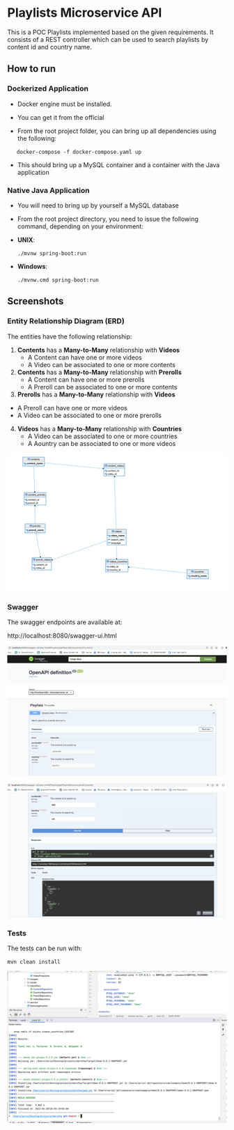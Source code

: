 # Playlists Microservice API
This is a POC Playlists implemented based on the given requirements.
It consists of a REST controller which can be used to search playlists by content id and country name.


## How to run

### Dockerized Application
- Docker engine must be installed.
- You can get it from the official 


- From the root project folder, you can bring up all dependencies using the following:
 ```
    docker-compose -f docker-compose.yaml up
 ```

- This should bring up a MySQL container and a container with the Java application

### Native Java Application

- You will need to bring up by yourself a MySQL database

- From the root project directory, you need to issue the following command, depending on your environment:


- **UNIX**:
  ```
  ./mvnw spring-boot:run
  ```

- **Windows**:
  ```
  ./mvnw.cmd spring-boot:run
  ```

## Screenshots

### Entity Relationship Diagram (ERD)

The entities have the following relationship:

1) **Contents** has a **Many-to-Many** relationship with **Videos**
   - A Content can have one or more videos
   - A Video can be associated to one or more contents
2) **Contents** has a **Many-to-Many** relationship with **Prerolls**
   - A Content can have one or more prerolls
   - A Preroll can be associated to one or more contents
3) **Prerolls** has a **Many-to-Many** relationship with **Videos**
  - A Preroll can have one or more videos
  - A Video can be associated to one or more prerolls
4) **Videos** has a **Many-to-Many** relationship with **Countries**
   - A Video can be associated to one or more countries
   - A Aountry can be associated to one or more videos

![ERD](https://github.com/sorinvisan89/maretha/blob/main/images/erd.png)

### Swagger
The swagger endpoints are available at:

http://localhost:8080/swagger-ui.html

![Swagger_UI_1](https://github.com/sorinvisan89/maretha/blob/main/images/swagger-ui-1.png)


![Swagger_UI_1](https://github.com/sorinvisan89/maretha/blob/main/images/swagger-ui-2.png)

### Tests
The tests can be run with: 
```
mvn clean install
```

![System_Tests](https://github.com/sorinvisan89/maretha/blob/main/images/system-tests.png)